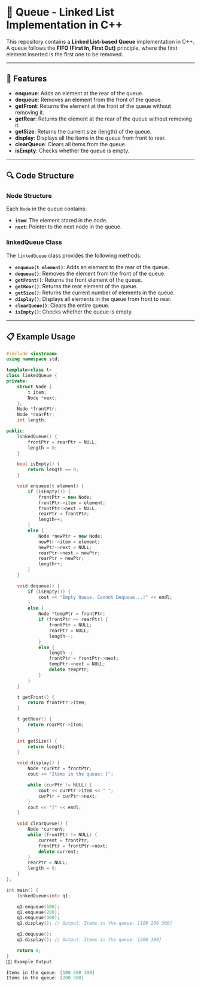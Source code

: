 
# 🎉 **Queue - Linked List Implementation in C++**

This repository contains a **Linked List-based Queue** implementation in C++. A queue follows the **FIFO (First In, First Out)** principle, where the first element inserted is the first one to be removed.

---

## 🌟 **Features**

- **enqueue**: Adds an element at the rear of the queue.
- **dequeue**: Removes an element from the front of the queue.
- **getFront**: Returns the element at the front of the queue without removing it.
- **getRear**: Returns the element at the rear of the queue without removing it.
- **getSize**: Returns the current size (length) of the queue.
- **display**: Displays all the items in the queue from front to rear.
- **clearQueue**: Clears all items from the queue.
- **isEmpty**: Checks whether the queue is empty.

---

## 🔍 **Code Structure**

### **Node Structure**

Each `Node` in the queue contains:
- **`item`**: The element stored in the node.
- **`next`**: Pointer to the next node in the queue.

### **linkedQueue Class**

The `linkedQueue` class provides the following methods:
- **`enqueue(t element)`**: Adds an element to the rear of the queue.
- **`dequeue()`**: Removes the element from the front of the queue.
- **`getFront()`**: Returns the front element of the queue.
- **`getRear()`**: Returns the rear element of the queue.
- **`getSize()`**: Returns the current number of elements in the queue.
- **`display()`**: Displays all elements in the queue from front to rear.
- **`clearQueue()`**: Clears the entire queue.
- **`isEmpty()`**: Checks whether the queue is empty.

---

## 📋 **Example Usage**

```cpp
#include <iostream>
using namespace std;

template<class t>
class linkedQueue {
private:
    struct Node {
        t item;
        Node *next;
    };
    Node *frontPtr;
    Node *rearPtr;
    int length;

public:
    linkedQueue() {
        frontPtr = rearPtr = NULL;
        length = 0;
    }

    bool isEmpty() {
        return length == 0;
    }

    void enqueue(t element) {
        if (isEmpty()) {
            frontPtr = new Node;
            frontPtr->item = element;
            frontPtr->next = NULL;
            rearPtr = frontPtr;
            length++;
        }
        else {
            Node *newPtr = new Node;
            newPtr->item = element;
            newPtr->next = NULL;
            rearPtr->next = newPtr;
            rearPtr = newPtr;
            length++;
        }
    }

    void dequeue() {
        if (isEmpty()) {
            cout << "Empty Queue, Cannot Dequeue...!" << endl;
        }
        else {
            Node *tempPtr = frontPtr;
            if (frontPtr == rearPtr) {
                frontPtr = NULL;
                rearPtr = NULL;
                length--;
            }
            else {
                length--;
                frontPtr = frontPtr->next;
                tempPtr->next = NULL;
                delete tempPtr;
            }
        }
    }

    t getFront() {
        return frontPtr->item;
    }

    t getRear() {
        return rearPtr->item;
    }

    int getSize() {
        return length;
    }

    void display() {
        Node *curPtr = frontPtr;
        cout << "Items in the queue: [";

        while (curPtr != NULL) {
            cout << curPtr->item << " ";
            curPtr = curPtr->next;
        }
        cout << "]" << endl;
    }

    void clearQueue() {
        Node *current;
        while (frontPtr != NULL) {
            current = frontPtr;
            frontPtr = frontPtr->next;
            delete current;
        }
        rearPtr = NULL;
        length = 0;
    }
};

int main() {
    linkedQueue<int> q1;

    q1.enqueue(100);
    q1.enqueue(200);
    q1.enqueue(300);
    q1.display(); // Output: Items in the queue: [100 200 300]

    q1.dequeue();
    q1.display(); // Output: Items in the queue: [200 300]

    return 0;
}
🧑‍💻 Example Output

Items in the queue: [100 200 300]
Items in the queue: [200 300]

